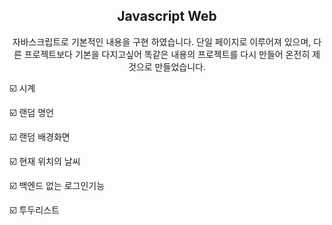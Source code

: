 <div align="center">
  
## Javascript Web

자바스크립트로 기본적인 내용을 구현 하였습니다.
단일 페이지로 이루어져 있으며, 다른 프로젝트보다 기본을 다지고싶어
똑같은 내용의 프로젝트를 다시 만들어 온전히 제 것으로 만들었습니다.
<div align="left">
  
☑️ 시계

☑️ 랜덤 명언

☑️ 랜덤 배경화면

☑️ 현재 위치의 날씨

☑️ 백엔드 없는 로그인기능 

☑️ 투두리스트

</div>
</div>
